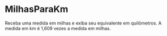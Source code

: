 # MilhasParaKm
Receba uma medida em milhas e exiba seu equivalente em quilômetros. A medida em km é 1,609 vezes a medida em milhas.

